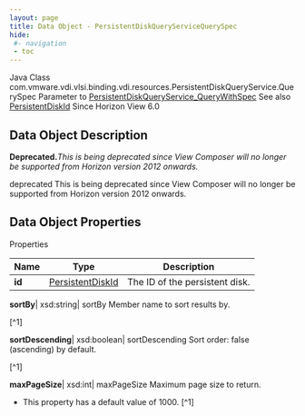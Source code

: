 ```yaml
---
layout: page
title: Data Object - PersistentDiskQueryServiceQuerySpec
hide:
 #- navigation
 - toc
---
```






Java Class
    com.vmware.vdi.vlsi.binding.vdi.resources.PersistentDiskQueryService.QuerySpec
Parameter to
     [PersistentDiskQueryService_QueryWithSpec](vdi.resources.PersistentDiskQueryService.md#queryWithSpec)
See also
     [PersistentDiskId](vdi.entity.PersistentDiskId.md)
Since 
    Horizon View 6.0

## Data Object Description 

**Deprecated.**_This is being deprecated since View Composer will no longer be supported from Horizon version 2012 onwards._

deprecated This is being deprecated since View Composer will no longer be supported from Horizon version 2012 onwards. 

## Data Object Properties

Properties

Name |  Type |  Description   
---|---|---  
**id**| [PersistentDiskId](vdi.entity.PersistentDiskId.md)|  The ID of the persistent disk.   
  
**sortBy**|  xsd:string|  sortBy Member name to sort results by.   


[^1]

  
**sortDescending**|  xsd:boolean|  sortDescending Sort order: false (ascending) by default.   


[^1]

  
**maxPageSize**|  xsd:int|  maxPageSize Maximum page size to return.   


  * This property has a default value of 1000.
[^1]

  
  

  

